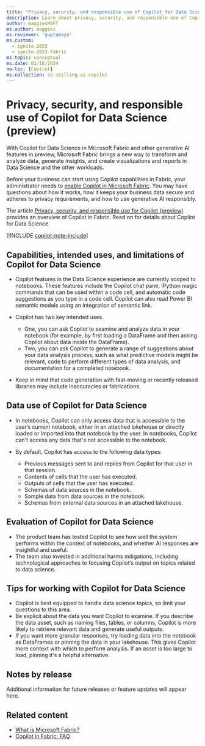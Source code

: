 ```yaml
---
title: "Privacy, security, and responsible use of Copilot for Data Science (preview)"
description: Learn about privacy, security, and responsible use of Copilot for Data Science in Microsoft Fabric.
author: maggiesMSFT
ms.author: maggies
ms.reviewer: 'guptamaya'
ms.custom:
  - ignite-2023
  - ignite-2023-fabric
ms.topic: conceptual
ms.date: 01/16/2024
no-loc: [Copilot]
ms.collection: ce-skilling-ai-copilot
---
```


# Privacy, security, and responsible use of Copilot for Data Science (preview)

With Copilot for Data Science in Microsoft Fabric and other generative AI features in preview, Microsoft Fabric brings a new way to transform and analyze data, generate insights, and create visualizations and reports in Data Science and the other workloads.

Before your business can start using Copilot capabilities in Fabric, your administrator needs to [enable Copilot in Microsoft Fabric](copilot-fabric-overview.md#enable-copilot). You may have questions about how it works, how it keeps your business data secure and adheres to privacy requirements, and how to use generative AI responsibly.

The article [Privacy, security, and responsible use for Copilot (preview)](copilot-privacy-security.md) provides an overview of Copilot in Fabric. Read on for details about Copilot for Data Science.

[!INCLUDE [copilot-note-include](../includes/copilot-note-include.md)]


## Capabilities, intended uses, and limitations of Copilot for Data Science

- Copilot features in the Data Science experience are currently scoped to notebooks. These features include the Copilot chat pane, IPython magic commands that can be used within a code cell, and automatic code suggestions as you type in a code cell. Copilot can also read Power BI semantic models using an integration of semantic link.
- Copilot has two key intended uses.

  - One, you can ask Copilot to examine and analyze data in your notebook (for example, by first loading a DataFrame and then asking Copilot about data inside the DataFrame). 
  - Two, you can ask Copilot to generate a range of suggestions about your data analysis process, such as what predictive models might be relevant, code to perform different types of data analysis, and documentation for a completed notebook.

- Keep in mind that code generation with fast-moving or recently released libraries may include inaccuracies or fabrications.

## Data use of Copilot for Data Science

- In notebooks, Copilot can only access data that is accessible to the user’s current notebook, either in an attached lakehouse or directly loaded or imported into that notebook by the user. In notebooks, Copilot can't access any data that's not accessible to the notebook.

- By default, Copilot has access to the following data types:

  - Previous messages sent to and replies from Copilot for that user in that session.
  - Contents of cells that the user has executed.
  - Outputs of cells that the user has executed.
  - Schemas of data sources in the notebook.
  - Sample data from data sources in the notebook.
  - Schemas from external data sources in an attached lakehouse.

## Evaluation of Copilot for Data Science
 
- The product team has tested Copilot to see how well the system performs within the context of notebooks, and whether AI responses are insightful and useful.
- The team also invested in additional harms mitigations, including technological approaches to focusing Copilot’s output on topics related to data science.
 
## Tips for working with Copilot for Data Science

- Copilot is best equipped to handle data science topics, so limit your questions to this area.
- Be explicit about the data you want Copilot to examine. If you describe the data asset, such as naming files, tables, or columns, Copilot is more likely to retrieve relevant data and generate useful outputs.
- If you want more granular responses, try loading data into the notebook as DataFrames or pinning the data in your lakehouse. This gives Copilot more context with which to perform analysis. If an asset is too large to load, pinning it's a helpful alternative.

## Notes by release

Additional information for future releases or feature updates will appear here.

## Related content

- [What is Microsoft Fabric?](microsoft-fabric-overview.md)
- [Copilot in Fabric: FAQ](copilot-faq-fabric.yml)
